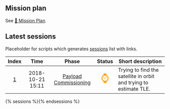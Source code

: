 ## Mission plan
See [&#x1F4C5; Mission Plan](/mission_plan/index.md).

## Latest sessions
Placeholder for scripts which generates [sessions](/sessions/index.md) list with links.

|**Index**|**Time**|**Phase**|**Status**|**Short description**|
|:-:|:-:|:-:|:-:|-|
| [1](/sessions/1/index.md) | 2018-10-21 15:11 | [Payload Commissioning](/mission_plan/pld_commissioning/index.md) | <span style='color:orange;font-size:200%' title="Planned">&#x231A;</span> | Trying to find the satellite in orbit and trying to estimate TLE. |

{% sessions %}{% endsessions %}
